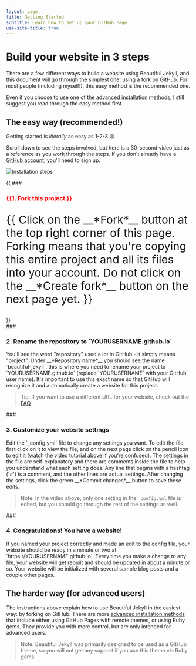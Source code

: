 ```yaml
---
layout: page
title: Getting Started
subtitle: Learn how to set up your GitHub Page
use-site-title: true
---
```

# Build your website in 3 steps

There are a few different ways to build a website using Beautiful Jekyll, and this document will go through the simplest one: using a fork on GitHub. For most people (including myself!), this easy method is the recommended one.

Even if you choose to use one of the [advanced installation methods](https://beautifuljekyll.com/getstarted/#install-steps-hard), I still suggest you read through the easy method first.

## The easy way (recommended!)

Getting started is *literally* as easy as 1-2-3 :smile:

Scroll down to see the steps involved, but here is a 30-second video just as a reference as you work through the steps. If you don't already have a [GitHub account](https://github.com), you'll need to sign up.

![Installation steps](https://beautifuljekyll.com/assets/img/install-steps.gif)
<div class="gs-section-01" markdown="1">{{
### <h3> {{1. Fork this project }}</h3>
<p>{{
Click on the __*Fork*__ button at the top right corner of this page. Forking means that you're copying this entire project and all its files into your account. Do not click on the __*Create fork*__ button on the next page yet.
}}</p>
}}</div>
<div class="gs-section-02" markdown="1">
### <h3> 2. Rename the repository to `YOURUSERNAME.github.io` </h3>
<p>
You'll see the word "repository" used a lot in GitHub - it simply means "project". Under __*Repository name*__ you should see the name `beautiful-jekyll`, this is where you need to rename your project to `YOURUSERNAME.github.io` (replace `YOURUSERNAME` with your GitHub user name). It's important to use this exact name so that GitHub will recognize it and automatically create a website for this project.   

> Tip: If you want to use a different URL for your website, check out the [FAQ](https://beautifuljekyll.com/faq/#custom-domain)
</p>
</div>
<div class="gs-section-03" markdown="1">
### <h3> 3. Customize your website settings </h3> 
<p>
Edit the `_config.yml` file to change any settings you want. To edit the file, first click on it to view the file, and on the next page click on the pencil icon to edit it (watch the video tutorial above if you're confused).  The settings in the file are self-explanatory and there are comments inside the file to help you understand what each setting does. Any line that begins with a hashtag (`#`) is a comment, and the other lines are actual settings. After changing the settings, click the green __*Commit changes*__ button to save these edits.

> Note: In the video above, only one setting in the `_config.yml` file is edited, but you should go through the rest of the settings as well.
</p>
</div>
<div class="gs-section-04" markdown="1">
### <h3> 4. Congratulations! You have a website! </h3>
<p>
If you named your project correctly and made an edit to the config file, your website should be ready in a minute or two at `https://YOURUSERNAME.github.io`. Every time you make a change to any file, your website will get rebuilt and should be updated in about a minute or so. Your website will be initialized with several sample blog posts and a couple other pages.

## The harder way (for advanced users)

The instructions above explain how to use Beautiful Jekyll in the easiest way: by forking on GitHub. There are more [advanced installation methods](https://beautifuljekyll.com/getstarted/#install-steps-hard) that include either using GitHub Pages with remote themes, or using Ruby gems. They provide you with more control, but are only intended for advanced users.

> Note: Beautiful Jekyll was primarily designed to be used as a GitHub theme, so you will not get any support if you use this theme via Ruby gems.
</p>
</div>

<style>
.gs-section-01 h3 { 
     color: red }

.gs-section-01 p {
     font-size: 30px;

.gs-section-02 h3 { 
     color: blue }

.gs-section-02 p {
     font-size: 30px;

.gs-section-03 h3 { 
     color: yellow }

.gs-section-03 p {
     font-size: 30px;

.gs-section-04 h3 { 
     color: green }

.gs-section-04 p {
     font-size: 30px;

</style>

